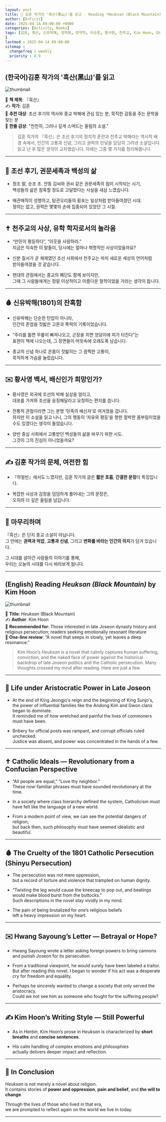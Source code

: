 ```yaml
---
layout: post
title: 📘 김훈 작가의 '흑산(黑山)'를 읽고 - Reading *Heuksan (Black Mountain)* by Kim Hoon
author: [DrFirst]
date: 2025-04-14 09:00:00 +0900
categories: [Activity, Books]
tags: [김훈, 흑산, 신유박해, 정약용, 정약전, 이승훈, 황사영, 천주교, Kim Hoon, Shinyu Persecution, Black Mountain
]
lastmod : 2025-04-14 09:00:00
sitemap :
  changefreq : weekly
  priority : 0.9
---
```




## (한국어)김훈 작가의 '흑산(黑山)'를 읽고

![thumbnail](https://github.com/user-attachments/assets/a6179b8b-0252-4679-9cf7-c859607ec75c)

📖 **책 제목**: 『흑산』  
✍️ **작가**: 김훈  
🎯 **추천 대상**: 조선 후기의 역사와 종교 박해에 관심 있는 분, 묵직한 감동을 주는 문학을 찾는 분  
🌟 **한줄 감상**: "천천히, 그러나 깊게 스며드는 울림의 소설."

> 김훈 작가의 『흑산』은 조선 후기의 정치적 혼란과 천주교 박해라는 역사적 배경 속에서, 인간의 고통과 신념, 그리고 권력의 민낯을 담담히 그려낸 소설입니다. 읽고 난 후 많은 생각이 교차했습니다. 아래는 그중 몇 가지를 정리해봅니다.  

---

## 🏯 조선 후기, 권문세족과 백성의 삶

- 정조 말, 순조 초. 안동 김씨와 권씨 같은 권문세족의 힘이 시작되는 시기,  
  백성들의 삶은 참혹할 정도로 고달팠다는 사실을 새삼 느꼈습니다.

- 매관매직이 성행하고, 탐관오리들의 횡포는 일상처럼 받아들여졌던 시대.  
  정의는 없고, 권력은 몇몇의 손에 집중되어 있었던 그 시절.

---

## ✝️ 천주교의 사상, 유학 학자로서의 놀라움

- “만민이 평등하다”, “이웃을 사랑하라.”  
  지금은 익숙한 이 말들이, 당시에는 얼마나 혁명적인 사상이었을까요?

- 신분 질서가 곧 체제였던 조선 사회에서 천주교는 마치 새로운 세상의 언어처럼  
  받아들여졌을 것 같습니다.

- 현대의 관점에서는 종교의 폐단도 함께 보이지만,  
  그때 그 사람들에게는 정말 이상적이고 아름다운 철학이었을 거라는 생각이 듭니다.

---

## 🩸 신유박해(1801)의 잔혹함

- 신유박해는 단순한 탄압이 아니라,  
  인간의 존엄을 짓밟은 고문과 폭력의 기록이었습니다.

- “주리를 틀면 무릎이 빠져나오고, 곤장을 치면 엉덩이에 피가 터진다”는  
  표현이 책에 나오는데, 그 장면들이 머릿속에 오래도록 남습니다.

- 종교의 신념 하나로 온몸이 짓밟히는 그 끔찍한 고통이,  
  묵직하게 가슴을 눌렀습니다.

---

## ✉️ 황사영 백서, 배신인가 희망인가?

- 황사영은 외국에 조선의 박해 실상을 알리고,  
  대포를 가져와 조선을 응징해달라고 요청하는 편지를 씁니다.

- 전통적 관점이라면 그는 분명 ‘민족의 배신자’로 여겨졌을 겁니다.  
  하지만 이 소설을 읽고 나니, 그의 행동이 ‘자유와 평등’을 향한 절박한 몸부림이었을 수도 있겠다는 생각이 들었습니다.

- 양반 중심 사회에서 고통받던 백성들의 삶을 바꾸기 위한 시도.  
  그것이 그의 진심이 아니었을까요?

---

## ✍️ 김훈 작가의 문체, 여전한 힘

- 『하얼빈』에서도 느꼈지만, 김훈 작가의 글은 **짧은 호흡**, **간결한 문장**이 특징입니다.

- 복잡한 사상과 감정을 덤덤하게 풀어내는 그의 문장은,  
  오히려 더 깊은 울림을 남깁니다.

---

## 📝 마무리하며

『흑산』은 단지 종교 소설이 아닙니다.  
그 안에는 **권력과 억압**, **고통과 신념**, 그리고 **변화를 바라는 인간의 의지**가 담겨 있습니다.

그 시대를 살아간 사람들의 이야기를 통해,  
우리는 오늘의 시대를 다시 바라보게 됩니다.

---

## (English) Reading *Heuksan (Black Mountain)* by Kim Hoon

![thumbnail](https://github.com/user-attachments/assets/a6179b8b-0252-4679-9cf7-c859607ec75c)

📖 **Title**: *Heuksan* (Black Mountain)  
✍️ **Author**: Kim Hoon  
🎯 **Recommended for**: Those interested in late Joseon dynasty history and religious persecution; readers seeking emotionally resonant literature  
🌟 **One-line review**: “A novel that seeps in slowly, yet leaves a deep resonance.”

> Kim Hoon’s *Heuksan* is a novel that calmly captures human suffering, conviction, and the naked face of power against the historical backdrop of late Joseon politics and the Catholic persecution. Many thoughts crossed my mind after reading. Here are just a few.

---

## 🏯 Life under Aristocratic Power in Late Joseon

- At the end of King Jeongjo's reign and the beginning of King Sunjo's, the power of influential families like the Andong Kim and Gwon clans began to dominate.  
  It reminded me of how wretched and painful the lives of commoners must have been.

- Bribery for official posts was rampant, and corrupt officials ruled unchecked.  
  Justice was absent, and power was concentrated in the hands of a few.

---

## ✝️ Catholic Ideals — Revolutionary from a Confucian Perspective

- “All people are equal,” “Love thy neighbor.”  
  These now-familiar phrases must have sounded revolutionary at the time.

- In a society where class hierarchy defined the system, Catholicism must have felt like the language of a new world.  

- From a modern point of view, we can see the potential dangers of religion,  
  but back then, such philosophy must have seemed idealistic and beautiful.

---

## 🩸 The Cruelty of the 1801 Catholic Persecution (Shinyu Persecution)

- The persecution was not mere oppression,  
  but a record of torture and violence that trampled on human dignity.

- “Twisting the leg would cause the kneecap to pop out, and beatings would make blood burst from the buttocks.”  
  Such descriptions in the novel stay vividly in my mind.

- The pain of being brutalized for one’s religious beliefs  
  left a heavy impression on my heart.

---

## ✉️ Hwang Sayoung’s Letter — Betrayal or Hope?

- Hwang Sayoung wrote a letter asking foreign powers to bring cannons and punish Joseon for its persecution.

- From a traditional viewpoint, he would surely have been labeled a traitor.  
  But after reading this novel, I began to wonder if his act was a desperate cry for freedom and equality.

- Perhaps he sincerely wanted to change a society that only served the aristocracy.  
  Could we not see him as someone who fought for the suffering people?

---

## ✍️ Kim Hoon’s Writing Style — Still Powerful

- As in *Harbin*, Kim Hoon’s prose in *Heuksan* is characterized by **short breaths** and **concise sentences**.

- His calm handling of complex emotions and philosophies  
  actually delivers deeper impact and reflection.

---

## 📝 In Conclusion

*Heuksan* is not merely a novel about religion.  
It contains stories of **power and oppression**, **pain and belief**, and **the will to change**.

Through the lives of those who lived in that era,  
we are prompted to reflect again on the world we live in today.

---

